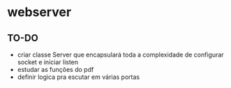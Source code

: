 # webserver

## TO-DO
 - criar classe Server que encapsulará toda a complexidade de configurar socket e iniciar listen
 - estudar as funções do pdf
 - definir logica pra escutar em várias portas
 